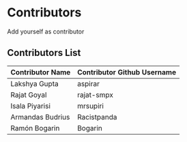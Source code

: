 # Contributors
Add yourself as contributor

## Contributors List
| Contributor Name | Contributor Github Username |
|------------------|-----------------------------|
| Lakshya Gupta |aspirar |
| Rajat Goyal | rajat-smpx |
| Isala Piyarisi | mrsupiri |
| Armandas Budrius | Racistpanda |
| Ramón Bogarin |   Bogarin |